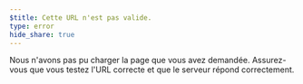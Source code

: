 ```yaml
---
$title: Cette URL n'est pas valide.
type: error
hide_share: true
---
```


Nous n'avons pas pu charger la page que vous avez demandée. Assurez-vous que vous testez l'URL correcte et que le serveur répond correctement.
